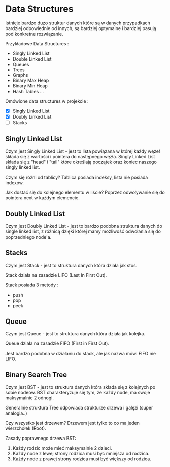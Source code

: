# Data Structures

Istnieje bardzo dużo struktur danych które są w danych przypadkach bardziej odpowiednie od innych, są bardziej optymalne i bardziej pasują pod konkretne rozwiązanie.

Przykładowe Data Structures :

- Singly Linked List
- Double Linked List
- Queues
- Trees
- Graphs
- Binary Max Heap
- Binary Min Heap
- Hash Tables
  ...

Omówione data structures w projekcie :

- [x] Singly Linked List
- [x] Doubly Linked List
- [ ] Stacks

## Singly Linked List

Czym jest Singly Linked List - jest to lista powiązana w której każdy węzeł składa się z wartości i pointera do następnego węzła. Singly Linked List składa się z "head" i "tail" które określają początek oraz koniec naszego singly linked list.

Czym się różni od tablicy? Tablica posiada indeksy, lista nie posiada indexów.

Jak dostać się do kolejnego elementu w liście? Poprzez odwoływanie się do pointera next w każdym elemencie.

## Doubly Linked List

Czym jest Doubly Linked List - jest to bardzo podobna struktura danych do single linked list, z różnicą dzięki której mamy możliwość odwołania się do poprzedniego node'a.

## Stacks

Czym jest Stack - jest to struktura danych która działa jak stos.

Stack działa na zasadzie LIFO (Last In First Out).

Stack posiada 3 metody :

- push
- pop
- peek

## Queue

Czym jest Queue - jest to struktura danych która działa jak kolejka.

Queue działa na zasadzie FIFO (First in First Out).

Jest bardzo podobna w działaniu do stack, ale jak nazwa mówi FIFO nie LIFO.

## Binary Search Tree

Czym jest BST - jest to struktura danych która składa się z kolejnych po sobie nodeów.
BST charakteryzuje się tym, że każdy node, ma swoje maksymalnie 2 odnogi.

Generalnie struktura Tree odpowiada strukturze drzewa i gałęzi (super analogia..)

Czy wszystko jest drzewem? Drzewem jest tylko to co ma jeden wierzchołek (Root).

Zasady poprawnego drzewa BST:

1. Każdy rodzic może mieć maksymalnie 2 dzieci.
2. Każdy node z lewej strony rodzica musi być mniejsza od rodzica.
3. Każdy node z prawej strony rodzica musi być większy od rodzica.
